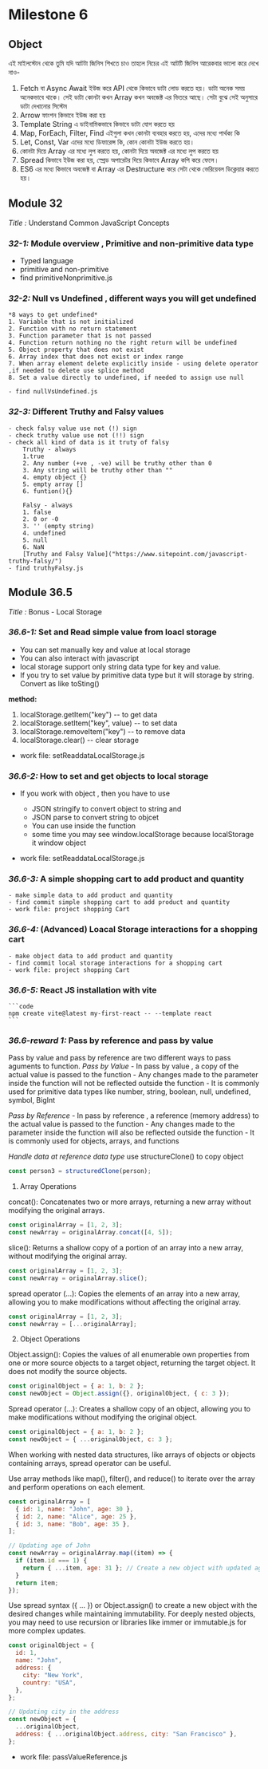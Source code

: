 # Milestone 6

## Object

এই মাইলস্টোন থেকে তুমি যদি আটটা জিনিস শিখতে চাও তাহলে নিচের এই আটটি জিনিস আরেকবার ভালো করে দেখে নাও-

1. Fetch বা Async Await ইউজ করে API থেকে কিভাবে ডাটা লোড করতে হয়। ডাটা অনেক সময় অনেকভাবে থাকে। সেই ডাটা কোনটা কখন Array কখন অবজেক্ট এর ভিতরে আছে। সেটা বুঝে সেই অনুসারে ডাটা দেখানোর সিস্টেম
2. Arrow ফাংশন কিভাবে ইউজ করা হয়
3. Template String এ ডাইনামিকভাবে কিভাবে ডাটা যোগ করতে হয়
4. Map, ForEach, Filter, Find এইগুলা কখন কোনটা ব্যবহার করতে হয়, এদের মধ্যে পার্থক্য কি
5. Let, Const, Var এদের মধ্যে ডিফারেন্স কি, কোন কোনটা ইউজ করতে হয়।
6. কোনটা দিয়ে Array এর মধ্যে লুপ করতে হয়, কোনটা দিয়ে অবজেক্ট এর মধ্যে লুপ করতে হয়
7. Spread কিভাবে ইউজ করা হয়, স্প্রেড অপারেটর দিয়ে কিভাবে Array কপি করে ফেলে।
8. ES6 এর মধ্যে কিভাবে অবজেক্ট বা Array এর Destructure করে সেটা থেকে ভেরিয়েবল ডিক্লেয়ার করতে হয়।

## Module 32

_Title :_ Understand Common JavaScript Concepts

### _32-1:_ Module overview , Primitive and non-primitive data type

- Typed language
- primitive and non-primitive
- find primitiveNonprimitive.js

### _32-2:_ Null vs Undefined , different ways you will get undefined

    *8 ways to get undefined*
    1. Variable that is not initialized
    2. Function with no return statement
    3. Function parameter that is not passed
    4. Function return nothing no the right return will be undefined
    5. Object property that does not exist
    6. Array index that does not exist or index range
    7. When array element delete explicitly inside - using delete operator ,if needed to delete use splice method
    8. Set a value directly to undefined, if needed to assign use null

    - find nullVsUndefined.js

### _32-3:_ Different Truthy and Falsy values

    - check falsy value use not (!) sign
    - check truthy value use not (!!) sign
    - check all kind of data is it truty of falsy
        Truthy - always
        1.true
        2. Any number (+ve , -ve) will be truthy other than 0
        3. Any string will be truthy other than ""
        4. empty object {}
        5. empty array []
        6. funtion(){}

        Falsy - always
        1. false
        2. 0 or -0
        3. '' (empty string)
        4. undefined
        5. null
        6. NaN
        [Truthy and Falsy Value]("https://www.sitepoint.com/javascript-truthy-falsy/")
    - find truthyFalsy.js

## Module 36.5

_Title :_ Bonus - Local Storage

### _36.6-1:_ Set and Read simple value from loacl storage

- You can set manually key and value at local storage
- You can also interact with javascript
- local storage support only string data type for key and value.
- If you try to set value by primitive data type but it will storage by string. Convert as like toSting()

**method:**

1. localStorage.getItem("key") -- to get data
2. localStorage.setItem("key", value) -- to set data
3. localStorage.removeItem("key") -- to remove data
4. localStorage.clear() -- clear storage

- work file: setReaddataLocalStorage.js

### _36.6-2:_ How to set and get objects to local storage

- If you work with object , then you have to use

  - JSON stringify to convert object to string and
  - JSON parse to convert string to objcet
  - You can use inside the function
  - some time you may see window.localStorage because localStorage it window object

- work file: setReaddataLocalStorage.js

### _36.6-3:_ A simple shopping cart to add product and quantity

    - make simple data to add product and quantity
    - find commit simple shopping cart to add product and quantity
    - work file: project shopping Cart

### _36.6-4:_ (Advanced) Loacal Storage interactions for a shopping cart

    - make object data to add product and quantity
    - find commit local storage interactions for a shopping cart
    - work file: project shopping Cart

### _36.6-5:_ React JS installation with vite

    ```code
    npm create vite@latest my-first-react -- --template react
    ```

### _36.6-reward 1:_ Pass by reference and pass by value

Pass by value and pass by reference are two different ways to pass aguments to function.
_Pass by Value_ - In pass by value , a copy of the actual value is passed to the function - Any changes made to the parameter inside the function will not be reflected outside the function - It is commonly used for primitive data types like number, string, boolean, null, undefined, symbol, BigInt

_Pass by Reference_ - In pass by reference , a reference (memory address) to the actual value is passed to the function - Any changes made to the parameter inside the function will also be reflected outside the function - It is commonly used for objects, arrays, and functions

_Handle data at reference data type_
use structureClone() to copy object

```js
const person3 = structuredClone(person);
```

1. Array Operations

concat(): Concatenates two or more arrays, returning a new array without modifying the original arrays.

```js
const originalArray = [1, 2, 3];
const newArray = originalArray.concat([4, 5]);
```

slice(): Returns a shallow copy of a portion of an array into a new array, without modifying the original array.

```js
const originalArray = [1, 2, 3];
const newArray = originalArray.slice();
```

spread operator (...): Copies the elements of an array into a new array, allowing you to make modifications without affecting the original array.

```js
const originalArray = [1, 2, 3];
const newArray = [...originalArray];
```

2. Object Operations

Object.assign(): Copies the values of all enumerable own properties from one or more source objects to a target object, returning the target object. It does not modify the source objects.

```js
const originalObject = { a: 1, b: 2 };
const newObject = Object.assign({}, originalObject, { c: 3 });
```

Spread operator (...): Creates a shallow copy of an object, allowing you to make modifications without modifying the original object.

```js
const originalObject = { a: 1, b: 2 };
const newObject = { ...originalObject, c: 3 };
```

When working with nested data structures, like arrays of objects or objects containing arrays, spread operator can be useful.

Use array methods like map(), filter(), and reduce() to iterate over the array and perform operations on each element.

```js
const originalArray = [
  { id: 1, name: "John", age: 30 },
  { id: 2, name: "Alice", age: 25 },
  { id: 3, name: "Bob", age: 35 },
];

// Updating age of John
const newArray = originalArray.map((item) => {
  if (item.id === 1) {
    return { ...item, age: 31 }; // Create a new object with updated age
  }
  return item;
});
```

Use spread syntax ({ ... }) or Object.assign() to create a new object with the desired changes while maintaining immutability.
For deeply nested objects, you may need to use recursion or libraries like immer or immutable.js for more complex updates.

```js
const originalObject = {
  id: 1,
  name: "John",
  address: {
    city: "New York",
    country: "USA",
  },
};

// Updating city in the address
const newObject = {
  ...originalObject,
  address: { ...originalObject.address, city: "San Francisco" },
};
```

- work file: passValueReference.js
